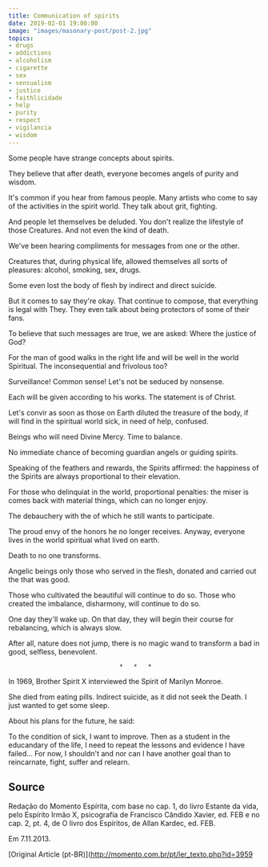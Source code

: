 ```yaml
---
title: Communication of spirits
date: 2019-02-01 19:00:00
image: "images/masonary-post/post-2.jpg"
topics: 
- drugs
- addictions
- alcoholism
- cigarette
- sex
- sensualism
- justice
- faithlicidade
- help
- purity
- respect
- vigilancia
- wisdom
---
```


Some people have strange concepts about spirits.

They believe that after death, everyone becomes angels of purity and wisdom.

It's common if you hear from famous people. Many artists who come to say of the
activities in the spirit world. They talk about grit, fighting.

And people let themselves be deluded. You don't realize the lifestyle of those
Creatures. And not even the kind of death.

We've been hearing compliments for messages from one or the other.

Creatures that, during physical life, allowed themselves all sorts of pleasures:
alcohol, smoking, sex, drugs.

Some even lost the body of flesh by indirect and direct suicide.

But it comes to say they're okay. That continue to compose, that everything is legal with
They. They even talk about being protectors of some of their fans.

To believe that such messages are true, we are asked: Where the
justice of God?

For the man of good walks in the right life and will be well in the world
Spiritual. The inconsequential and frivolous too?

Surveillance! Common sense! Let's not be seduced by nonsense.

Each will be given according to his works. The statement is of Christ.

Let's convir as soon as those on Earth diluted the treasure of the body, if
will find in the spiritual world sick, in need of help, confused.

Beings who will need Divine Mercy. Time to balance.

No immediate chance of becoming guardian angels or guiding spirits.

Speaking of the feathers and rewards, the Spirits affirmed: the happiness of the
Spirits are always proportional to their elevation.

For those who delinquiat in the world, proportional penalties: the miser is
comes back with material things, which can no longer enjoy.

The debauchery with the of which he still wants to participate.

The proud envy of the honors he no longer receives. Anyway, everyone lives in the world
spiritual what lived on earth.

Death to no one transforms.

Angelic beings only those who served in the flesh, donated and carried out the
that was good.

Those who cultivated the beautiful will continue to do so. Those who created the
imbalance, disharmony, will continue to do so.

One day they'll wake up. On that day, they will begin their course for rebalancing, which is
always slow.

After all, nature does not jump, there is no magic wand to transform a bad
in good, selfless, benevolent.

                                   *   *   *

In 1969, Brother Spirit X interviewed the Spirit of Marilyn Monroe.

She died from eating pills. Indirect suicide, as it did not seek the
Death. I just wanted to get some sleep.

About his plans for the future, he said:

To the condition of sick, I want to improve. Then as a student in the educandary of the
life, I need to repeat the lessons and evidence I have failed... For now, I shouldn't and
nor can I have another goal than to reincarnate, fight, suffer and relearn.


## Source
Redação do Momento Espírita, com base no cap. 1,
do livro Estante da vida, pelo Espírito Irmão X, psicografia de
Francisco Cândido Xavier, ed. FEB e no cap. 2, pt. 4, de
O livro dos Espíritos, de Allan Kardec, ed. FEB.

Em 7.11.2013.


[Original Article (pt-BR)](http://momento.com.br/pt/ler_texto.php?id=3959
